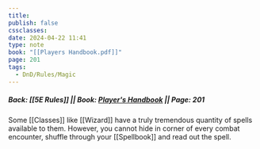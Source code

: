 ```yaml
---
title: 
publish: false
cssclasses: 
date: 2024-04-22 11:41
type: note
book: "[[Players Handbook.pdf]]"
page: 201
tags:
  - DnD/Rules/Magic
---
```

##### Back: [[5E Rules]] || Book: [Player's Handbook](https://drive.google.com/drive/folders/1O5bhpYizcIT5xxAoLOuzCRht_PVS7VSG?usp=sharing) || Page: 201

Some [[Classes]] like [[Wizard]] have a truly tremendous quantity of spells available to them. However, you cannot hide in corner of every combat encounter, shuffle through your [[Spellbook]] and read out the spell. 

